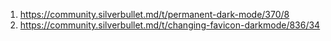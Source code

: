 
1. https://community.silverbullet.md/t/permanent-dark-mode/370/8
2. https://community.silverbullet.md/t/changing-favicon-darkmode/836/34